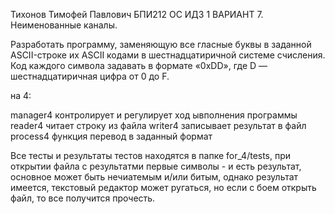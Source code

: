 Тихонов Тимофей Павлович БПИ212 ОС ИДЗ 1 ВАРИАНТ 7.
Неименованные каналы.

Разработать программу, заменяющую все гласные буквы в заданной ASCII-строке их ASCII кодами в шестнадцатиричной системе счисления. Код каждого символа задавать в формате «0xDD»,
где D — шестнадцатиричная цифра от 0 до F.

на 4:


manager4 контролирует и регулирует ход ывполнения программы
reader4 читает строку из файла
writer4 записывает результат в файл
process4 функция перевод в заданный формат

Все тесты и результаты тестов находятся в папке for_4/tests, при открытии файла с результатми первые символы - и есть результат, основное может быть нечиатемым и/или битым, однако результат имеется, текстовый редактор может ругаться, но если с боем открыть файл, то все получится прочесть.